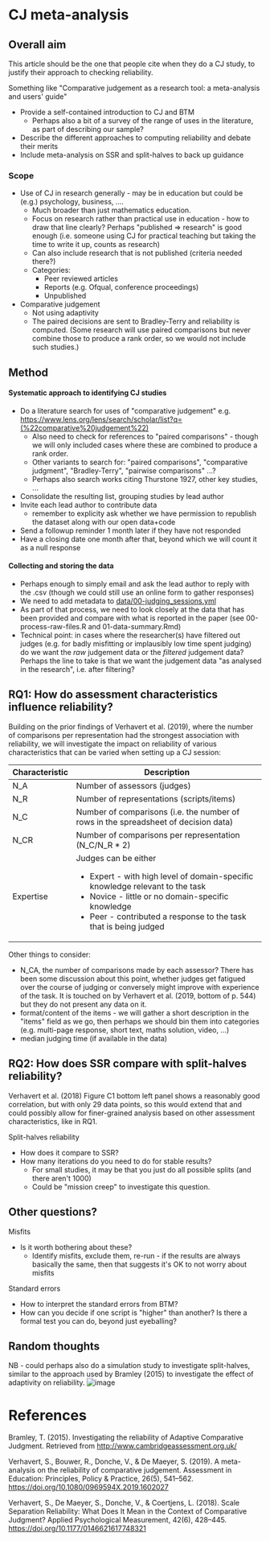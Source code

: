 # CJ meta-analysis

## Overall aim

This article should be the one that people cite when they do a CJ study, to justify their approach to checking reliability.

Something like "Comparative judgement as a research tool: a meta-analysis and users' guide"

* Provide a self-contained introduction to CJ and BTM
  * Perhaps also a bit of a survey of the range of uses in the literature, as part of describing our sample?
* Describe the different approaches to computing reliability and debate their merits
* Include meta-analysis on SSR and split-halves to back up guidance

### Scope

* Use of CJ in research generally - may be in education but could be (e.g.) psychology, business, ....
  * Much broader than just mathematics education.
  * Focus on research rather than practical use in education - how to draw that line clearly? Perhaps "published => research" is good enough (i.e. someone using CJ for practical teaching but taking the time to write it up, counts as research)
  * Can also include research that is not published (criteria needed there?)
  * Categories:
    - Peer reviewed articles
    - Reports (e.g. Ofqual, conference proceedings)
    - Unpublished
* Comparative judgement
  * Not using adaptivity
  * The paired decisions are sent to Bradley-Terry and reliability is computed. (Some research will use paired comparisons but never combine those to produce a rank order, so we would not include such studies.)

## Method

#### Systematic approach to identifying CJ studies

* Do a literature search for uses of "comparative judgement" e.g. https://www.lens.org/lens/search/scholar/list?q=(%22comparative%20judgement%22)
  * Also need to check for references to "paired comparisons" - though we will only included cases where these are combined to produce a rank order.
   - Other variants to search for: "paired comparisons", "comparative judgment", "Bradley-Terry", "pairwise comparisons" ...? <all to have a think about other search terms>
   - Perhaps also search works citing Thurstone 1927, other key studies, ...
* Consolidate the resulting list, grouping studies by lead author
* Invite each lead author to contribute data
  - remember to explicity ask whether we have permission to republish the dataset along with our open data+code
* Send a followup reminder 1 month later if they have not responded
* Have a closing date one month after that, beyond which we will count it as a null response

#### Collecting and storing the data

* Perhaps enough to simply email and ask the lead author to reply with the .csv (though we could still use an online form to gather responses)
* We need to add metadata to [data/00-judging_sessions.yml](data/00-judging_sessions.yml)
* As part of that process, we need to look closely at the data that has been provided and compare with what is reported in the paper (see 00-process-raw-files.R and 01-data-summary.Rmd)
* Technical point: in cases where the researcher(s) have filtered out judges (e.g. for badly misfitting or implausibly low time spent judging) do we want the _raw_ judgement data or the _filtered_ judgement data? Perhaps the line to take is that we want the judgement data "as analysed in the research", i.e. after filtering?

## RQ1: How do assessment characteristics influence reliability?

Building on the prior findings of Verhavert et al. (2019), where the number of comparisons per representation had the strongest association with reliability, we will investigate the impact on reliability of various characteristics that can be varied when setting up a CJ session:

| Characteristic | Description |
|----------------|-------------|
| N_A	| Number of assessors (judges) |
| N_R	| Number of representations (scripts/items)
| N_C	| Number of comparisons (i.e. the number of rows in the spreadsheet of decision data)
| N_CR| Number of comparisons per representation (N_C/N_R * 2)
| Expertise	|Judges can be either <ul><li>Expert - with high level of domain-specific knowledge relevant to the task</li><li>Novice - little or no domain-specific knowledge</li><li>Peer - contributed a response to the task that is being judged</li></ul>|

Other things to consider:

* N_CA, the number of comparisons made by each assessor? There has been some discussion about this point, whether judges get fatigued over the course of judging or conversely might improve with experience of the task. It is touched on by Verhavert et al. (2019, bottom of p. 544) but they do not present any data on it.
* format/content of the items - we will gather a short description in the "items" field as we go, then perhaps we should bin them into categories (e.g. multi-page response, short text, maths solution, video, ...)
* median judging time (if available in the data)



## RQ2: How does SSR compare with split-halves reliability?

Verhavert et al. (2018) Figure C1 bottom left panel shows a reasonably good correlation, but with only 29 data points, so this would extend that and could possibly allow for finer-grained analysis based on other assessment characteristics, like in RQ1.

Split-halves reliability
* How does it compare to SSR?
* How many iterations do you need to do for stable results?
  - For small studies, it may be that you just do all possible splits (and there aren't 1000)
  - Could be "mission creep" to investigate this question.

## Other questions?

Misfits
* Is it worth bothering about these?
  * Identify misfits, exclude them, re-run - if the results are always basically the same, then that suggests it's OK to not worry about misfits

Standard errors
* How to interpret the standard errors from BTM?
* How can you decide if one script is "higher" than another? Is there a formal test you can do, beyond just eyeballing?


## Random thoughts
NB - could perhaps also do a simulation study to investigate split-halves, similar to the approach used by Bramley (2015) to investigate the effect of adaptivity on reliability.
![image](https://user-images.githubusercontent.com/30723394/114529618-0de7c600-9c42-11eb-82d1-0e7c91dcc4eb.png)

# References

Bramley, T. (2015). Investigating the reliability of Adaptive Comparative Judgment. Retrieved from http://www.cambridgeassessment.org.uk/

Verhavert, S., Bouwer, R., Donche, V., & De Maeyer, S. (2019). A meta-analysis on the reliability of comparative judgement. Assessment in Education: Principles, Policy & Practice, 26(5), 541–562. https://doi.org/10.1080/0969594X.2019.1602027

Verhavert, S., De Maeyer, S., Donche, V., & Coertjens, L. (2018). Scale Separation Reliability: What Does It Mean in the Context of Comparative Judgment? Applied Psychological Measurement, 42(6), 428–445. https://doi.org/10.1177/0146621617748321
